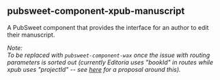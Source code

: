 ## pubsweet-component-xpub-manuscript 

A PubSweet component that provides the interface for an author to edit their manuscript.  

*Note:  
To be replaced with `pubsweet-component-wax` once the issue with routing parameters is sorted out (currently Editoria uses "bookId" in routes while xpub uses "projectId" -- see [here](https://gitlab.coko.foundation/pubsweet/pubsweet-components/issues/56) for a proposal around this).*